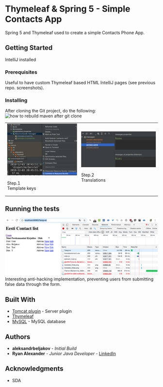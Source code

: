 # Thymeleaf & Spring 5 - Simple Contacts App

Spring 5 and Thymeleaf used to create a simple Contacts Phone App. <br>

## Getting Started

IntelliJ installed


### Prerequisites 
Useful to have custom Thymeleaf based HTML IntelliJ pages (see previous repo. screenshots).

### Installing
After cloning the Git project, do the following: <br>
<img alt="how to rebuild maven after git clone" src="https://thumbs.gfycat.com/NaughtyWickedCrossbill-size_restricted.gif"/>
<br>
<table>
    <tr>
        <td>
            <img alt="step 1" src="docs/screenshots/01.png"><br>
            <p>Step.1<br>Template keys</p>
        </td>
        <td>
            <img alt="step 2" src="docs/screenshots/02.png"><br>
            <p>Step.2<br>Translations</p>
        </td>
    </tr>        
</table>

## Running the tests
<img alt="Testing" src="docs/screenshots/testing.png"><br/>
Interesting anti-hacking implementation, preventing users from submitting false data through the form.

## Built With

* [Tomcat plugin](https://mvnrepository.com/artifact/org.apache.tomcat/tomcat-jdbc) - Server plugin
* [Thymeleaf](https://www.baeldung.com/thymeleaf-in-spring-mvc) 
* [MySQL](https://www.mysql.com/) - MySQL database

## Authors

* **aleksandrbeljakov** - *Initial Build*
* **Ryan Alexander** - *Junior Java Developer* - [LinkedIn](https://www.linkedin.com/in/rememberryan/)


## Acknowledgments

* SDA